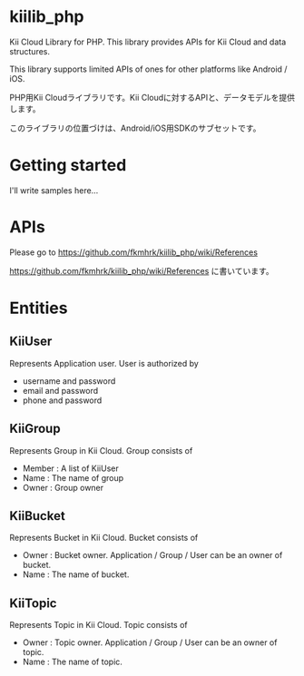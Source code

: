 kiilib_php
==========

Kii Cloud Library for PHP. This library provides APIs for Kii Cloud and data structures.

This library supports limited APIs of ones for other platforms like Android / iOS. 

PHP用Kii Cloudライブラリです。Kii Cloudに対するAPIと、データモデルを提供します。

このライブラリの位置づけは、Android/iOS用SDKのサブセットです。

Getting started
===============
I'll write samples here...


APIs
====

Please go to https://github.com/fkmhrk/kiilib_php/wiki/References

https://github.com/fkmhrk/kiilib_php/wiki/References に書いています。

Entities
========

KiiUser
-------
Represents Application user. User is authorized by 
- username and password
- email and password
- phone and password

KiiGroup
--------
Represents Group in Kii Cloud. Group consists of 
- Member : A list of KiiUser
- Name : The name of group
- Owner : Group owner

KiiBucket
---------
Represents Bucket in Kii Cloud. Bucket consists of 
- Owner : Bucket owner. Application / Group / User can be an owner of bucket. 
- Name : The name of bucket.

KiiTopic
---------
Represents Topic in Kii Cloud. Topic consists of 
- Owner : Topic owner. Application / Group / User can be an owner of topic. 
- Name : The name of topic.






